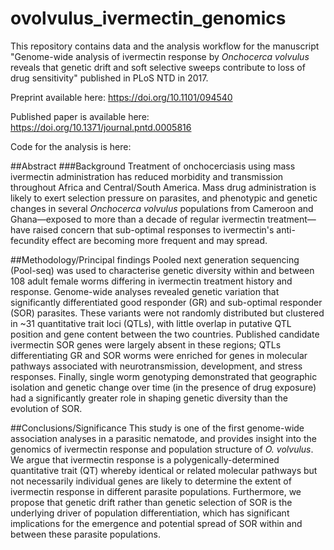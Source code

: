 # ovolvulus_ivermectin_genomics


This repository contains data and the analysis workflow for the manuscript "Genome-wide analysis of ivermectin response by *Onchocerca volvulus* reveals that genetic drift and soft selective sweeps contribute to loss of drug sensitivity" published in PLoS NTD in 2017.

Preprint available here: https://doi.org/10.1101/094540

Published paper is available here: https://doi.org/10.1371/journal.pntd.0005816

Code for the analysis is here:


##Abstract
###Background
Treatment of onchocerciasis using mass ivermectin administration has reduced morbidity and transmission throughout Africa and Central/South America. Mass drug administration is likely to exert selection pressure on parasites, and phenotypic and genetic changes in several *Onchocerca volvulus* populations from Cameroon and Ghana—exposed to more than a decade of regular ivermectin treatment—have raised concern that sub-optimal responses to ivermectin's anti-fecundity effect are becoming more frequent and may spread.

##Methodology/Principal findings
Pooled next generation sequencing (Pool-seq) was used to characterise genetic diversity within and between 108 adult female worms differing in ivermectin treatment history and response. Genome-wide analyses revealed genetic variation that significantly differentiated good responder (GR) and sub-optimal responder (SOR) parasites. These variants were not randomly distributed but clustered in ~31 quantitative trait loci (QTLs), with little overlap in putative QTL position and gene content between the two countries. Published candidate ivermectin SOR genes were largely absent in these regions; QTLs differentiating GR and SOR worms were enriched for genes in molecular pathways associated with neurotransmission, development, and stress responses. Finally, single worm genotyping demonstrated that geographic isolation and genetic change over time (in the presence of drug exposure) had a significantly greater role in shaping genetic diversity than the evolution of SOR.

##Conclusions/Significance
This study is one of the first genome-wide association analyses in a parasitic nematode, and provides insight into the genomics of ivermectin response and population structure of *O. volvulus*. We argue that ivermectin response is a polygenically-determined quantitative trait (QT) whereby identical or related molecular pathways but not necessarily individual genes are likely to determine the extent of ivermectin response in different parasite populations. Furthermore, we propose that genetic drift rather than genetic selection of SOR is the underlying driver of population differentiation, which has significant implications for the emergence and potential spread of SOR within and between these parasite populations.
